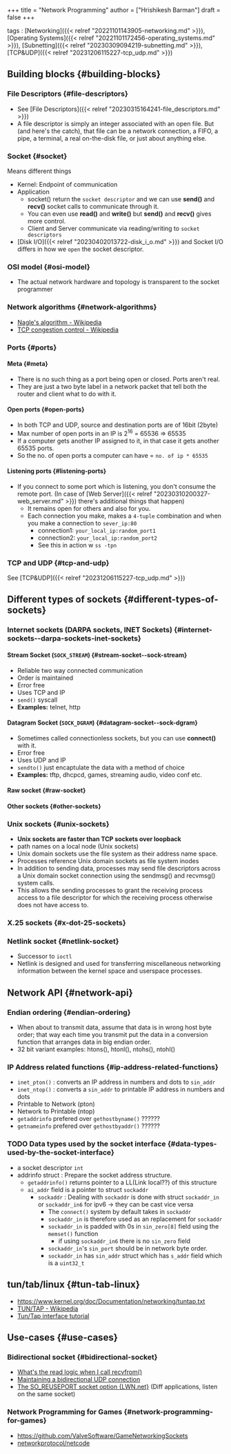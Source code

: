 +++
title = "Network Programming"
author = ["Hrishikesh Barman"]
draft = false
+++

tags
: [Networking]({{< relref "20221101143905-networking.md" >}}), [Operating Systems]({{< relref "20221101172456-operating_systems.md" >}}), [Subnetting]({{< relref "20230309094219-subnetting.md" >}}), [TCP&amp;UDP]({{< relref "20231206115227-tcp_udp.md" >}})


## Building blocks {#building-blocks}


### File Descriptors {#file-descriptors}

-   See [File Descriptors]({{< relref "20230315164241-file_descriptors.md" >}})
-   A file descriptor is simply an integer associated with an open file. But (and here's the catch), that file can be a network connection, a FIFO, a pipe, a terminal, a real on-the-disk file, or just about anything else.


### Socket {#socket}

Means different things

-   Kernel: Endpoint of communication
-   Application
    -   socket() return the `socket descriptor` and we can use **send()** and **recv()** socket calls to communicate through it.
    -   You can even use **read()** and **write()** but **send()** and **recv()** gives more control.
    -   Client and Server communicate via reading/writing to `socket descriptors`
-   [Disk I/O]({{< relref "20230402013722-disk_i_o.md" >}}) and Socket I/O differs in how we `open` the socket descriptor.


### OSI model {#osi-model}

-   The actual network hardware and topology is transparent to the socket programmer


### Network algorithms {#network-algorithms}

-   [Nagle's algorithm - Wikipedia](https://en.wikipedia.org/wiki/Nagle%27s_algorithm)
-   [TCP congestion control - Wikipedia](https://en.wikipedia.org/wiki/TCP_congestion_control#TCP_Tahoe_and_Reno)


### Ports {#ports}


#### Meta {#meta}

-   There is no such thing as a port being open or closed. Ports aren't real.
-   They are just a two byte label in a network packet that tell both the router and client what to do with it.


#### Open ports {#open-ports}

-   In both TCP and UDP, source and destination ports are of 16bit (2byte)
-   Max number of open ports in an IP is 2<sup>16</sup> = 65536 =&gt; 65535
-   If a computer gets another IP assigned to it, in that case it gets another 65535 ports.
-   So the no. of open ports a computer can have = `no. of ip * 65535`


#### Listening ports {#listening-ports}

-   If you connect to some port which is listening, you don't consume the remote port. (In case of [Web Server]({{< relref "20230310200327-web_server.md" >}}) there's additional things that happen)
    -   It remains open for others and also for you.
    -   Each connection you make, makes a `4-tuple` combination and when you make a connection to `sever_ip:80`
        -   connection1: `your_local_ip:random_port1`
        -   connection2: `your_local_ip:random_port2`
        -   See this in action w `ss -tpn`


### TCP and UDP {#tcp-and-udp}

See [TCP&amp;UDP]({{< relref "20231206115227-tcp_udp.md" >}})


## Different types of sockets {#different-types-of-sockets}


### Internet sockets (DARPA sockets, INET Sockets) {#internet-sockets--darpa-sockets-inet-sockets}


#### Stream Socket (`SOCK_STREAM`) {#stream-socket--sock-stream}

-   Reliable two way connected communication
-   Order is maintained
-   Error free
-   Uses TCP and IP
-   `send()` syscall
-   **Examples:** telnet, http


#### Datagram Socket (`SOCK_DGRAM`) {#datagram-socket--sock-dgram}

-   Sometimes called connectionless sockets, but you can use **connect()** with it.
-   Error free
-   Uses UDP and IP
-   `sendto()` just encaptulate the data with a method of choice
-   **Examples:** tftp, dhcpcd, games, streaming audio, video conf etc.


#### Raw socket {#raw-socket}


#### Other sockets {#other-sockets}


### Unix sockets {#unix-sockets}

-   **Unix sockets are faster than TCP sockets over loopback**
-   path names on a local node (Unix sockets)
-   Unix domain sockets use the file system as their address name space.
-   Processes reference Unix domain sockets as file system inodes
-   In addition to sending data, processes may send file descriptors across a Unix domain socket connection using the sendmsg() and recvmsg() system calls.
-   This allows the sending processes to grant the receiving process access to a file descriptor for which the receiving process otherwise does not have access to.


### X.25 sockets {#x-dot-25-sockets}


### Netlink socket {#netlink-socket}

-   Successor to `ioctl`
-   Netlink is designed and used for transferring miscellaneous networking information between the kernel space and userspace processes.


## Network API {#network-api}


### Endian ordering {#endian-ordering}

-   When about to transmit data, assume that data is in wrong host byte order; that way each time you transmit put the data in a conversion function that arranges data in big endian order.
-   32 bit variant examples: htons(), htonl(), ntohs(), ntohl()


### IP Address related functions {#ip-address-related-functions}

-   `inet_pton()` : converts an IP address in numbers and dots to `sin_addr`
-   `inet_ntop()` : converts a `sin_addr` to printable IP address in numbers and dots
-   Printable to Network (pton)
-   Network to Printable (ntop)
-   `getaddrinfo` prefered over `gethostbyname()` ??????
-   `getnameinfo` prefered over `gethostbyaddr()` ??????


### <span class="org-todo todo TODO">TODO</span> Data types used by the socket interface {#data-types-used-by-the-socket-interface}

-   a socket descriptor `int`
-   addrinfo struct : Prepare the socket address structure.
    -   `getaddrinfo()` returns pointer to a LL(Link local??) of this structure
    -   `ai_addr` field is a pointer to struct `sockaddr`
        -   `sockaddr` : Dealing with `sockaddr` is done with struct `sockaddr_in` or `sockaddr_in6` for ipv6 -&gt; they can be cast vice versa
            -   The `connect()` system by default takes in `sockaddr`
            -   `sockaddr_in` is therefore used as an replacement for `sockaddr`
            -   `sockaddr_in` is padded with 0s in `sin_zero[8]` field using the `memset()` function
                -   if using `sockaddr_in6` there is no `sin_zero` field
            -   `sockaddr_in`'s `sin_port` should be in network byte order.
            -   `sockaddr_in` has `sin_addr` struct which has `s_addr` field which is a `uint32_t`


## tun/tab/linux {#tun-tab-linux}

-   <https://www.kernel.org/doc/Documentation/networking/tuntap.txt>
-   [TUN/TAP - Wikipedia](https://en.wikipedia.org/wiki/TUN/TAP)
-   [Tun/Tap interface tutorial](https://backreference.org/2010/03/26/tuntap-interface-tutorial/)


## Use-cases {#use-cases}


### Bidirectional socket {#bidirectional-socket}

-   [What's the read logic when I call recvfrom()](https://stackoverflow.com/questions/65269499/whats-the-read-logic-when-i-call-recvfrom-function-in-c-c)
-   [Maintaining a bidirectional UDP connection](https://stackoverflow.com/questions/15794271/maintaining-a-bidirectional-udp-connection)
-   [The SO_REUSEPORT socket option {LWN.net}](https://lwn.net/Articles/542629/) (Diff applications, listen on the same socket)


### Network Programming for Games {#network-programming-for-games}

-   <https://github.com/ValveSoftware/GameNetworkingSockets>
-   [networkprotocol/netcode](https://github.com/networkprotocol/netcode)
